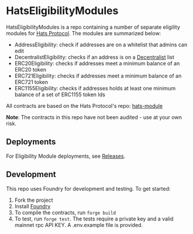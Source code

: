 # HatsEligibilityModules

HatsEligibilityModules is a repo containing a number of separate eligility modules for [Hats Protocol](https://github.com/hats-protocol/hats-protocol). The modules are summarized below:
- AddressEligibility: check if addresses are on a whitelist that admins can edit
- DecentralistEligibility: checks if an address is on a [Decentralist](https://www.decentra-list.xyz/) list
- ERC20Eligibility: checks if addresses meet a minimum balance of an ERC20 token
- ERC721Eligibility: checks if addresses meet a minimum balance of an ERC721 token
- ERC1155Eligibility: checks if addresses holds at least one minimum balance of a set of ERC1155 token Ids

All contracts are based on the Hats Protocol's repo: [hats-module](https://github.com/Hats-Protocol/hats-module)

**Note**: The contracts in this repo have not been audited - use at your own risk.

## Deployments

For Eligibility Module deployments, see [Releases](https://github.com/pumpedlunch/HatsEligibilityModules/releases).

## Development

This repo uses Foundry for development and testing. To get started:

1. Fork the project
2. Install [Foundry](https://book.getfoundry.sh/getting-started/installation)
3. To compile the contracts, run `forge build`
4. To test, run `forge test`. The tests require a private key and a valid mainnet rpc API KEY. A .env.example file is
   provided.

